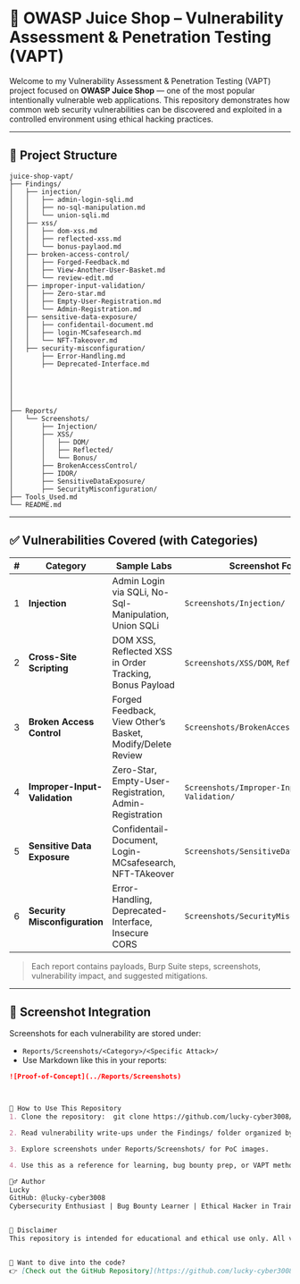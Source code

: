# 🔐 OWASP Juice Shop – Vulnerability Assessment & Penetration Testing (VAPT)

Welcome to my Vulnerability Assessment & Penetration Testing (VAPT) project focused on **OWASP Juice Shop** — one of the most popular intentionally vulnerable web applications. This repository demonstrates how common web security vulnerabilities can be discovered and exploited in a controlled environment using ethical hacking practices.

---

## 📁 Project Structure

```
juice-shop-vapt/
├── Findings/
│   ├── injection/
│   │   ├── admin-login-sqli.md
│   │   ├── no-sql-manipulation.md
│   │   └── union-sqli.md
│   ├── xss/
│   │   ├── dom-xss.md
│   │   ├── reflected-xss.md
│   │   └── bonus-paylaod.md
│   ├── broken-access-control/
│   │   ├── Forged-Feedback.md
│   │   ├── View-Another-User-Basket.md
│   │   └── review-edit.md
│   ├── improper-input-validation/
│   │   ├── Zero-star.md
│   │   ├── Empty-User-Registration.md
│   │   └── Admin-Registration.md
│   ├── sensitive-data-exposure/
│   │   ├── confidentail-document.md
│   │   ├── login-MCsafesearch.md
│   │   └── NFT-Takeover.md
│   ├── security-misconfiguration/
│       ├── Error-Handling.md
│       ├── Deprecated-Interface.md
│      
│   
│   
│       
│      
├── Reports/
│   └── Screenshots/
│       ├── Injection/
│       ├── XSS/
│       │   ├── DOM/
│       │   ├── Reflected/
│       │   └── Bonus/
│       ├── BrokenAccessControl/
│       ├── IDOR/
│       ├── SensitiveDataExposure/
│       ├── SecurityMisconfiguration/
├── Tools_Used.md
└── README.md
```



---

## ✅ Vulnerabilities Covered (with Categories)

| # | Category                   | Sample Labs                                                              | Screenshot Folder                   |
|---|----------------------------|--------------------------------------------------------------------------|--------------------------------------|
| 1 | **Injection**              | Admin Login via SQLi, No-Sql-Manipulation, Union SQLi                    | `Screenshots/Injection/`            |
| 2 | **Cross-Site Scripting**   | DOM XSS, Reflected XSS in Order Tracking, Bonus Payload                  | `Screenshots/XSS/DOM`, `Reflected`, `Stored` |
| 3 | **Broken Access Control**  | Forged Feedback, View Other’s Basket, Modify/Delete Review               | `Screenshots/BrokenAccessControl/`  |
| 4 | **Improper-Input-Validation**| Zero-Star, Empty-User-Registration, Admin-Registration                   | `Screenshots/Improper-Input-Validation/`                 |
| 5 | **Sensitive Data Exposure**| Confidentail-Document, Login-MCsafesearch, NFT-TAkeover                  | `Screenshots/SensitiveDataExposure/`|
| 6 | **Security Misconfiguration** | Error-Handling, Deprecated-Interface, Insecure CORS                   | `Screenshots/SecurityMisconfiguration/`|


> Each report contains payloads, Burp Suite steps, screenshots, vulnerability impact, and suggested mitigations.

---

## 📸 Screenshot Integration

Screenshots for each vulnerability are stored under:

- `Reports/Screenshots/<Category>/<Specific Attack>/`
- Use Markdown like this in your reports:

```markdown
![Proof-of-Concept](../Reports/Screenshots)



🚀 How to Use This Repository
1. Clone the repository:  git clone https://github.com/lucky-cyber3008/juice-shop-vapt.git

2. Read vulnerability write-ups under the Findings/ folder organized by category.

3. Explore screenshots under Reports/Screenshots/ for PoC images.

4. Use this as a reference for learning, bug bounty prep, or VAPT methodology.

🙋‍♂️ Author
Lucky
GitHub: @lucky-cyber3008
Cybersecurity Enthusiast | Bug Bounty Learner | Ethical Hacker in Training


📜 Disclaimer
This repository is intended for educational and ethical use only. All vulnerabilities demonstrated are part of OWASP Juice Shop — an intentionally vulnerable web application. Do not attempt these techniques on unauthorized systems. Always act responsibly and legally.


🚀 Want to dive into the code?  
👉 [Check out the GitHub Repository](https://github.com/lucky-cyber3008/juice-shop-vapt)

